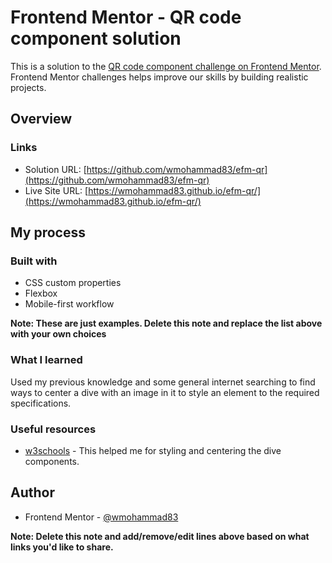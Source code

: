 # Frontend Mentor - QR code component solution

This is a solution to the [QR code component challenge on Frontend Mentor](https://www.frontendmentor.io/challenges/qr-code-component-iux_sIO_H). Frontend Mentor challenges helps improve our skills by building realistic projects. 


## Overview
### Links

- Solution URL: [https://github.com/wmohammad83/efm-qr](https://github.com/wmohammad83/efm-qr)
- Live Site URL: [https://wmohammad83.github.io/efm-qr/](https://wmohammad83.github.io/efm-qr/)

## My process

### Built with

- CSS custom properties
- Flexbox
- Mobile-first workflow


**Note: These are just examples. Delete this note and replace the list above with your own choices**

### What I learned

Used my previous knowledge and some general internet searching to find ways to center a dive with an image in it to style an element to the required specifications.


### Useful resources

- [w3schools](https://www.w3schools.com) - This helped me for styling and centering the dive components.


## Author

- Frontend Mentor - [@wmohammad83](https://www.frontendmentor.io/profile/wmohammad83)


**Note: Delete this note and add/remove/edit lines above based on what links you'd like to share.**


